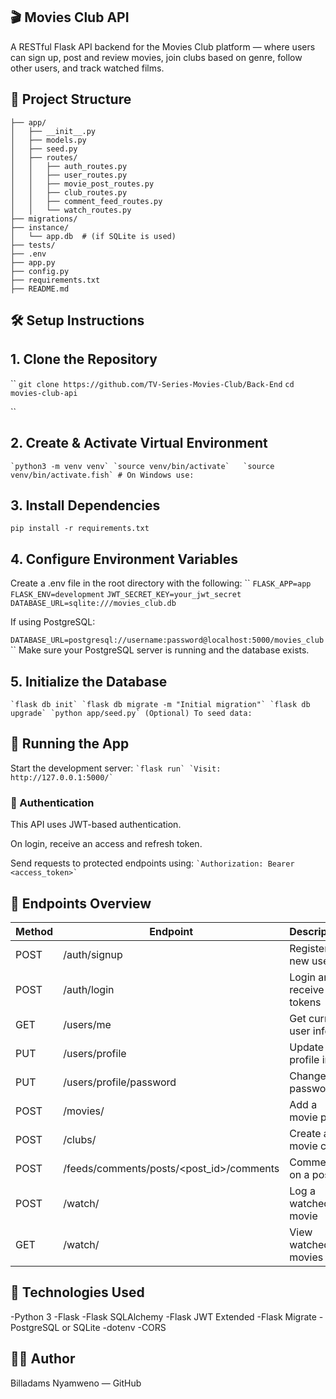 ## 🎬 Movies Club API
A RESTful Flask API backend for the Movies Club platform — where users can sign up, post and review movies, join clubs based on genre, follow other users, and track watched films.

## 📁 Project Structure
```
├── app/
│   ├── __init__.py
│   ├── models.py
│   ├── seed.py
│   ├── routes/
│   │   ├── auth_routes.py
│   │   ├── user_routes.py
│   │   ├── movie_post_routes.py
│   │   ├── club_routes.py
│   │   ├── comment_feed_routes.py
│   │   └── watch_routes.py
├── migrations/
├── instance/
│   └── app.db  # (if SQLite is used)
├── tests/
├── .env
├── app.py
├── config.py
├── requirements.txt
├── README.md
```
## 🛠️ Setup Instructions
## 1. Clone the Repository 
``
`git clone https://github.com/TV-Series-Movies-Club/Back-End`
`cd movies-club-api`

``
 ## 2. Create & Activate Virtual Environment 
``
`python3 -m venv venv`
`source venv/bin/activate`  
`source venv/bin/activate.fish` # On Windows use: 
``
## 3. Install Dependencies 

`pip install -r requirements.txt`

## 4. Configure Environment Variables 
Create a .env file in the root directory with the following:
``
`FLASK_APP=app`
`FLASK_ENV=development`
`JWT_SECRET_KEY=your_jwt_secret`
`DATABASE_URL=sqlite:///movies_club.db`

If using PostgreSQL:

`DATABASE_URL=postgresql://username:password@localhost:5000/movies_club`
``
Make sure your PostgreSQL server is running and the database exists.

## 5. Initialize the Database 
``
`flask db init`
`flask db migrate -m "Initial migration"`
`flask db upgrade`
`python app/seed.py` (Optional) To seed data:
``
## 🚀 Running the App 
Start the development server:
``
`flask run`
`Visit: http://127.0.0.1:5000/`
``
### 🔐 Authentication
This API uses JWT-based authentication.

On login, receive an access and refresh token.

Send requests to protected endpoints using:
``
`Authorization: Bearer <access_token>`
``
## 📮 Endpoints Overview
| Method | Endpoint                                   | Description              |
| ------ | ------------------------------------------ | ------------------------ |
| POST   | /auth/signup                               | Register a new user      |
| POST   | /auth/login                                | Login and receive tokens |
| GET    | /users/me                                  | Get current user info    |
| PUT    | /users/profile                             | Update profile info      |
| PUT    | /users/profile/password                    | Change password          |
| POST   | /movies/                                   | Add a movie post         |
| POST   | /clubs/                                    | Create a movie club      |
| POST   | /feeds/comments/posts/\<post\_id>/comments | Comment on a post        |
| POST   | /watch/                                    | Log a watched movie      |
| GET    | /watch/                                    | View watched movies      |


## 🧾 Technologies Used
-Python 3
-Flask
-Flask SQLAlchemy
-Flask JWT Extended
-Flask Migrate
-PostgreSQL or SQLite
-dotenv
-CORS

## 👨‍💻 Author
Billadams Nyamweno — GitHub